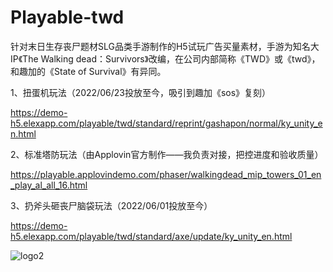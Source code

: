 # Playable-twd

针对末日生存丧尸题材SLG品类手游制作的H5试玩广告买量素材，手游为知名大IP《The Walking dead：Survivors》改编，在公司内部简称《TWD》或《twd》，和趣加的《State of Survival》有异同。

1、扭蛋机玩法（2022/06/23投放至今，吸引到趣加《sos》复刻）

https://demo-h5.elexapp.com/playable/twd/standard/reprint/gashapon/normal/ky_unity_en.html

2、标准塔防玩法（由Applovin官方制作——我负责对接，把控进度和验收质量）

https://playable.applovindemo.com/phaser/walkingdead_mip_towers_01_en_play_al_all_16.html

3、扔斧头砸丧尸脑袋玩法（2022/06/01投放至今）

https://demo-h5.elexapp.com/playable/twd/standard/axe/update/ky_unity_en.html

![logo2](https://user-images.githubusercontent.com/26133323/197690698-490e3531-4417-4519-a6db-3f1f5d9c9aa7.png)
